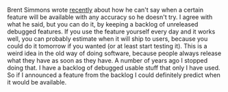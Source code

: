 Brent Simmons wrote <a href="https://inessential.com/2019/10/28/no_etas">recently</a> about how he can't say when a certain feature will be available with any accuracy so he doesn't try. I agree with what he said, but you can do it, by keeping a backlog of unreleased debugged features. If you use the feature yourself every day and it works well, you can probably estimate when it will ship to users, because you could do it tomorrow if you wanted (or at least start testing it). This is a weird idea in the old way of doing software, because people always release what they have as soon as they have. A number of years ago I stopped doing that. I have a backlog of debugged usable stuff that only I have used. So if I announced a feature from the backlog I could definitely predict when it would be available. 
